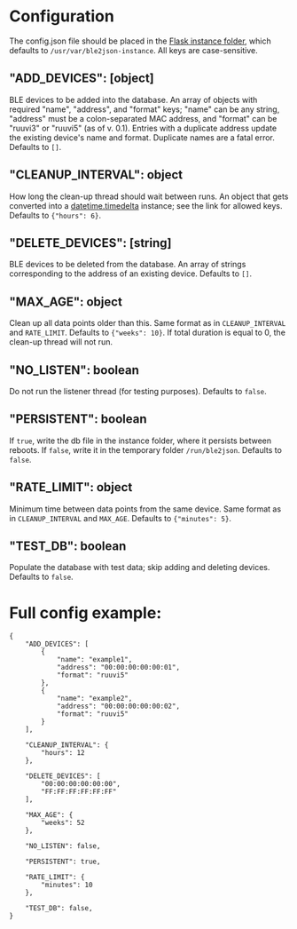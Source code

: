 Configuration
=============

The config.json file should be placed in the 
[Flask instance folder](https://flask.palletsprojects.com/en/1.1.x/config/#instance-folders),
which defaults to `/usr/var/ble2json-instance`.
All keys are case-sensitive.

"ADD_DEVICES": [object]
-------------------

BLE devices to be added into the database. An array of objects with required "name", 
"address", and "format" keys; "name" can be any string, "address" must be a colon-separated
MAC address, and "format" can be "ruuvi3" or "ruuvi5" (as of v. 0.1). Entries with a 
duplicate address update the existing device's name and format. Duplicate names are a fatal
error. Defaults to `[]`.

"CLEANUP_INTERVAL": object
-----------------------

How long the clean-up thread should wait between runs.
An object that gets converted into a 
[datetime.timedelta](https://docs.python.org/3.8/library/datetime.html#datetime.timedelta) 
instance; see the link for allowed keys. Defaults to `{"hours": 6}`. 

"DELETE_DEVICES": [string]
-------------------

BLE devices to be deleted from the database. An array of strings corresponding to the 
address of an existing device. Defaults to `[]`.

"MAX_AGE": object
-----------------

Clean up all data points older than this. Same format as in `CLEANUP_INTERVAL` and `RATE_LIMIT`.
Defaults to `{"weeks": 10}`. If total duration is equal to 0, the clean-up thread will not run.

"NO_LISTEN": boolean
--------------------

Do not run the listener thread (for testing purposes). Defaults to `false`.

"PERSISTENT": boolean
---------------------

If `true`, write the db file in the instance folder, where it persists between reboots. 
If `false`, write it in the temporary folder `/run/ble2json`. Defaults to `false`.

"RATE_LIMIT": object
-----------------

Minimum time between data points from the same device.
Same format as in `CLEANUP_INTERVAL` and `MAX_AGE`. Defaults to `{"minutes": 5}`.

"TEST_DB": boolean
------------------

Populate the database with test data; skip adding and deleting devices.
Defaults to `false`.

Full config example:
===================

    {
        "ADD_DEVICES": [
            { 
                "name": "example1",
                "address": "00:00:00:00:00:01",
                "format": "ruuvi5"
            },
            { 
                "name": "example2",
                "address": "00:00:00:00:00:02",
                "format": "ruuvi5"
            }
        ],

        "CLEANUP_INTERVAL": {
            "hours": 12
        },

        "DELETE_DEVICES": [
            "00:00:00:00:00:00",
            "FF:FF:FF:FF:FF:FF"
        ],
        
        "MAX_AGE": {
            "weeks": 52
        },
        
        "NO_LISTEN": false,
        
        "PERSISTENT": true,
        
        "RATE_LIMIT": {
            "minutes": 10
        },
        
        "TEST_DB": false,
    }
